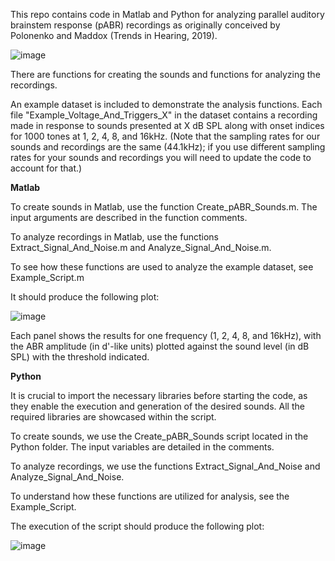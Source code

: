 This repo contains code in Matlab and Python for analyzing parallel auditory brainstem response (pABR) recordings as originally conceived by Polonenko and Maddox (Trends in Hearing, 2019).

![image](https://github.com/user-attachments/assets/9a13fe09-6286-4f6b-82f1-6240a4134c27)

There are functions for creating the sounds and functions for analyzing the recordings. 

An example dataset is included to demonstrate the analysis functions. Each file "Example_Voltage_And_Triggers_X" in the dataset contains a recording made in response to sounds presented at X dB SPL along with onset indices for 1000 tones at 1, 2, 4, 8, and 16kHz. (Note that the sampling rates for our sounds and recordings are the same (44.1kHz); if you use different sampling rates for your sounds and recordings you will need to update the code to account for that.)

**Matlab**

To create sounds in Matlab, use the function Create_pABR_Sounds.m. The input arguments are described in the function comments.

To analyze recordings in Matlab, use the functions Extract_Signal_And_Noise.m and Analyze_Signal_And_Noise.m.

To see how these functions are used to analyze the example dataset, see Example_Script.m

It should produce the following plot:

![image](https://github.com/user-attachments/assets/b1e93107-36be-4975-b941-a2ca507652bd)

Each panel shows the results for one frequency (1, 2, 4, 8, and 16kHz), with the ABR amplitude (in d'-like units) plotted against the sound level (in dB SPL) with the threshold indicated.





**Python**

It is crucial to import the necessary libraries before starting the code, as they enable the execution and generation of the desired sounds. All the required libraries are showcased within the script.

To create sounds, we use the Create_pABR_Sounds script located in the Python folder. The input variables are detailed in the comments. 

To analyze recordings, we use the functions Extract_Signal_And_Noise and Analyze_Signal_And_Noise.

To understand how these functions are utilized for analysis, see the Example_Script.

The execution of the script should produce the following plot:


![image](https://github.com/user-attachments/assets/b0dd8f81-fac3-4487-9ca5-79cb81c70a4f)




